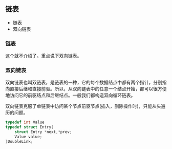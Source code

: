 
## 链表

* 链表
* 双向链表

### 链表

这个就不介绍了。重点说下双向链表。


### 双向链表

双向链表也叫双链表，是链表的一种，它的每个数据结点中都有两个指针，分别指向直接后继和直接前驱。所以，从双向链表中的任意一个结点开始，都可以很方便地访问它的前驱结点和后继结点。一般我们都构造双向循环链表。

双向链表克服了单链表中访问某个节点前驱节点(插入，删除操作时)，只能从头遍历的问题。

```c
typedef int Value
typedef struct Entry{
	struct Entry *next,*prev;
	Value value;
}DoubleLink;

```



